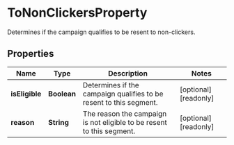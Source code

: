 

# ToNonClickersProperty

Determines if the campaign qualifies to be resent to non-clickers.

## Properties

| Name | Type | Description | Notes |
|------------ | ------------- | ------------- | -------------|
|**isEligible** | **Boolean** | Determines if the campaign qualifies to be resent to this segment. |  [optional] [readonly] |
|**reason** | **String** | The reason the campaign is not eligible to be resent to this segment. |  [optional] [readonly] |



